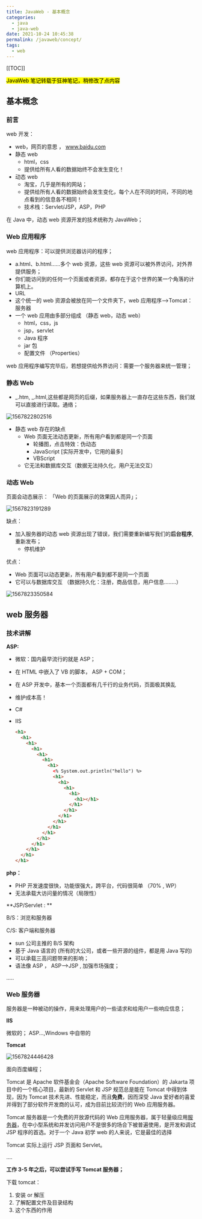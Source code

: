 ```yaml
---
title: JavaWeb - 基本概念
categories:
  - java
  - java-web
date: 2021-10-24 10:45:38
permalink: /javaweb/concept/
tags:
  - web
---
```


[[TOC]]

<mark>JavaWeb 笔记转载于狂神笔记，稍修改了点内容</mark>

## 基本概念

### 前言

web 开发：

- web，网页的意思 ， www.baidu.com
- 静态 web
  - html，css
  - 提供给所有人看的数据始终不会发生变化！
- 动态 web
  - 淘宝，几乎是所有的网站；
  - 提供给所有人看的数据始终会发生变化，每个人在不同的时间，不同的地点看到的信息各不相同！
  - 技术栈：Servlet/JSP，ASP，PHP

在 Java 中，动态 web 资源开发的技术统称为 JavaWeb；

### Web 应用程序

web 应用程序：可以提供浏览器访问的程序；

- a.html、b.html......多个 web 资源，这些 web 资源可以被外界访问，对外界提供服务；
- 你们能访问到的任何一个页面或者资源，都存在于这个世界的某一个角落的计算机上。
- URL
- 这个统一的 web 资源会被放在同一个文件夹下，web 应用程序-->Tomcat：服务器
- 一个 web 应用由多部分组成 （静态 web，动态 web）
  - html，css，js
  - jsp，servlet
  - Java 程序
  - jar 包
  - 配置文件 （Properties）

web 应用程序编写完毕后，若想提供给外界访问：需要一个服务器来统一管理；

### 静态 Web

- _.htm, _.html,这些都是网页的后缀，如果服务器上一直存在这些东西，我们就可以直接进行读取。通络；

![1567822802516](https://cdn.jsdelivr.net/gh/oddfar/static/img/JavaWeb.assets/1567822802516.png)

- 静态 web 存在的缺点
  - Web 页面无法动态更新，所有用户看到都是同一个页面
    - 轮播图，点击特效：伪动态
    - JavaScript [实际开发中，它用的最多]
    - VBScript
  - 它无法和数据库交互（数据无法持久化，用户无法交互）

### 动态 Web

页面会动态展示： 「Web 的页面展示的效果因人而异」；

![1567823191289](https://cdn.jsdelivr.net/gh/oddfar/static/img/JavaWeb.assets/1567823191289.png)

缺点：

- 加入服务器的动态 web 资源出现了错误，我们需要重新编写我们的**后台程序**,重新发布；
  - 停机维护

优点：

- Web 页面可以动态更新，所有用户看到都不是同一个页面
- 它可以与数据库交互 （数据持久化：注册，商品信息，用户信息........）

![1567823350584](https://cdn.jsdelivr.net/gh/oddfar/static/img/JavaWeb.assets/1567823350584.png)

## web 服务器

### 技术讲解

**ASP:**

- 微软：国内最早流行的就是 ASP；

- 在 HTML 中嵌入了 VB 的脚本， ASP + COM；

- 在 ASP 开发中，基本一个页面都有几千行的业务代码，页面极其换乱

- 维护成本高！

- C#

- IIS

  ```html
  <h1>
    <h1>
      <h1>
        <h1>
          <h1>
            <h1>
              <h1>
                <% System.out.println("hello") %>
                <h1>
                  <h1>
                    <h1>
                      <h1>
                        <h1></h1>
                      </h1>
                    </h1>
                  </h1>
                </h1>
              </h1>
            </h1>
          </h1>
        </h1>
      </h1>
    </h1>
  </h1>
  ```

**php：**

- PHP 开发速度很快，功能很强大，跨平台，代码很简单 （70% , WP）
- 无法承载大访问量的情况（局限性）

**JSP/Servlet : **

B/S：浏览和服务器

C/S: 客户端和服务器

- sun 公司主推的 B/S 架构
- 基于 Java 语言的 (所有的大公司，或者一些开源的组件，都是用 Java 写的)
- 可以承载三高问题带来的影响；
- 语法像 ASP ， ASP-->JSP , 加强市场强度；

.....

### Web 服务器

服务器是一种被动的操作，用来处理用户的一些请求和给用户一些响应信息；

**IIS**

微软的； ASP...,Windows 中自带的

**Tomcat**

![1567824446428](https://cdn.jsdelivr.net/gh/oddfar/static/img/JavaWeb.assets/1567824446428.png)

面向百度编程；

Tomcat 是 Apache 软件基金会（Apache Software Foundation）的 Jakarta 项目中的一个核心项目，最新的 Servlet 和 JSP 规范总是能在 Tomcat 中得到体现，因为 Tomcat 技术先进、性能稳定，而且**免费**，因而深受 Java 爱好者的喜爱并得到了部分软件开发商的认可，成为目前比较流行的 Web 应用服务器。

Tomcat 服务器是一个免费的开放源代码的 Web 应用服务器，属于轻量级应用[服务器](https://baike.baidu.com/item/服务器)，在中小型系统和并发访问用户不是很多的场合下被普遍使用，是开发和调试 JSP 程序的首选。对于一个 Java 初学 web 的人来说，它是最佳的选择

Tomcat 实际上运行 JSP 页面和 Servlet。

....

**工作 3-5 年之后，可以尝试手写 Tomcat 服务器；**

下载 tomcat：

1. 安装 or 解压
2. 了解配置文件及目录结构
3. 这个东西的作用
